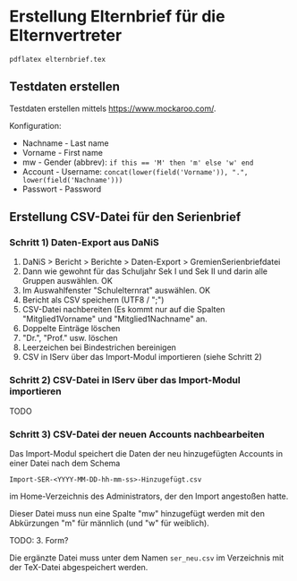 # Erstellung Elternbrief für die Elternvertreter

```shell
pdflatex elternbrief.tex
```

## Testdaten erstellen

Testdaten erstellen mittels <https://www.mockaroo.com/>.

Konfiguration:
- Nachname - Last name
- Vorname - First name
- mw - Gender (abbrev): `if this == 'M' then 'm' else 'w' end`
- Account - Username: `concat(lower(field('Vorname')), ".", lower(field('Nachname')))`
- Passwort - Password

## Erstellung CSV-Datei für den Serienbrief

### Schritt 1) Daten-Export aus DaNiS

1) DaNiS > Bericht > Berichte > Daten-Export > GremienSerienbriefdatei
2) Dann wie gewohnt für das Schuljahr Sek I und Sek II und darin alle Gruppen auswählen. OK
3) Im Auswahlfenster "Schulelternrat" auswählen. OK
4) Bericht als CSV speichern (UTF8 / ";")
5) CSV-Datei nachbereiten (Es kommt nur auf die Spalten "Mitglied1Vorname" und "Mitglied1Nachname" an.
6) Doppelte Einträge löschen
7) "Dr.", "Prof." usw. löschen
8) Leerzeichen bei Bindestrichen bereinigen
9) CSV in IServ über das Import-Modul importieren (siehe Schritt 2)

### Schritt 2) CSV-Datei in IServ über das Import-Modul importieren

TODO

### Schritt 3) CSV-Datei der neuen Accounts nachbearbeiten

Das Import-Modul speichert die Daten der neu hinzugefügten Accounts in einer Datei nach dem Schema

`Import-SER-<YYYY-MM-DD-hh-mm-ss>-Hinzugefügt.csv`

im Home-Verzeichnis des Administrators, der den Import angestoßen hatte.

Dieser Datei muss nun eine Spalte "mw" hinzugefügt werden mit den Abkürzungen "m" für männlich (und "w" für weiblich). 

TODO: 3. Form?

Die ergänzte Datei muss unter dem Namen `ser_neu.csv` im Verzeichnis mit der TeX-Datei abgespeichert werden.
